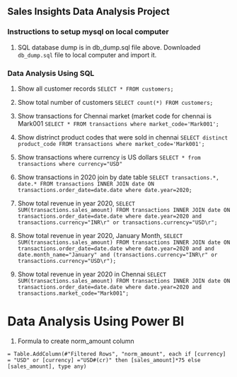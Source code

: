 
## Sales Insights Data Analysis Project
### Instructions to setup mysql on local computer
1. SQL database dump is in db_dump.sql file above. Downloaded `db_dump.sql` file to local computer and import it.
### Data Analysis Using SQL
1. Show all customer records
    `SELECT * FROM customers;`
1. Show total number of customers
    `SELECT count(*) FROM customers;`
1. Show transactions for Chennai market (market code for chennai is Mark001
    `SELECT * FROM transactions where market_code='Mark001';`
1. Show distrinct product codes that were sold in chennai
    `SELECT distinct product_code FROM transactions where market_code='Mark001';`
1. Show transactions where currency is US dollars
    `SELECT * from transactions where currency="USD"`
1. Show transactions in 2020 join by date table
    `SELECT transactions.*, date.* FROM transactions INNER JOIN date ON transactions.order_date=date.date where date.year=2020;`
1. Show total revenue in year 2020,
    `SELECT SUM(transactions.sales_amount) FROM transactions INNER JOIN date ON transactions.order_date=date.date where date.year=2020 and transactions.currency="INR\r" or transactions.currency="USD\r";`
	
1. Show total revenue in year 2020, January Month,
    `SELECT SUM(transactions.sales_amount) FROM transactions INNER JOIN date ON transactions.order_date=date.date where date.year=2020 and and date.month_name="January" and (transactions.currency="INR\r" or transactions.currency="USD\r");`
1. Show total revenue in year 2020 in Chennai
    `SELECT SUM(transactions.sales_amount) FROM transactions INNER JOIN date ON transactions.order_date=date.date where date.year=2020
and transactions.market_code="Mark001";`


Data Analysis Using Power BI
============================

1. Formula to create norm_amount column

`= Table.AddColumn(#"Filtered Rows", "norm_amount", each if [currency] = "USD" or [currency] ="USD#(cr)" then [sales_amount]*75 else [sales_amount], type any)`

